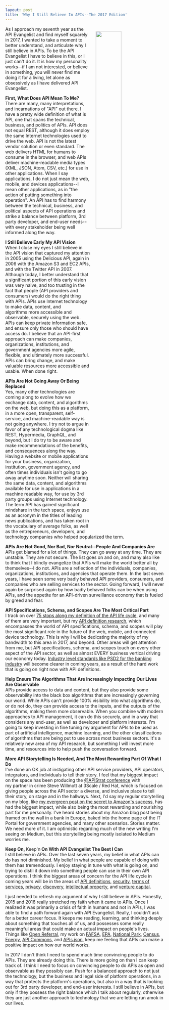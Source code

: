 ```yaml
---
layout: post
title: 'Why I Still Believe In APIs--The 2017 Edition'
---
```

<p><img style="padding: 15px;" src="http://kinlane-productions.s3.amazonaws.com/api_evangelist_site/blog/kl_inapiwetrust_500_filtered.png" alt="" width="40%" align="right" /></p>
<p>As I approach my seventh year as the API Evangelist&nbsp;and find myself squarely in 2017, I wanted to take a moment to better understand, and articulate why I still believe in APIs. To be the API Evangelist I have to believe in this, or I just can't do it. It is how my personality works--if I am not interested, or believe in something, you will never find me doing it for a living, let alone as obsessively as I have delivered API Evangelist.</p>
<p><strong>First, What Does API Mean To Me?</strong><br />There are many, many interpretations, and incarnations of "API" out there. I have a pretty wide definition of what is API, one that spans the technical, business, and politics of APIs. API does not equal REST, although it does employ the same Internet technologies used to drive the web. API is not the latest vendor solution&nbsp;or even standard. The web delivers HTML for humans to consume in the browser, and web APIs deliver machine-readable media types (XML, JSON, Atom, CSV, etc.) for use in other applications. When I say applications, I do not just mean the web, mobile, and devices applications--I mean other applications, as in "<span>the action of putting something into operation".</span>&nbsp;An API has to find harmony between the technical, business, and political aspects of API operations and strike a balance between platform, 3rd party developer, and end-user needs--with every stakeholder being well informed along the way.</p>
<p><strong>I Still Believe Early My API Vision</strong><br />When I close my eyes I still believe in the API vision that captured my attention in 2005 using the Delicious API, again in 2006 with the Amazon S3 and EC2 APIs, and with the Twitter API in 2007. Although today, I better understand that a significant portion of this early vision was very naive, and too trusting in the fact that people (API providers and consumers) would do the right thing with APIs. APIs use Internet technology to make data, content, and algorithms&nbsp;more accessible and observable, securely using the web. APIs can keep private information safe, and ensure only those who should have access do. I believe that an API-first approach can make companies, organizations, institutions, and government agencies more agile, flexible, and ultimately more successful. APIs can bring change, and make valuable resources more accessible and usable. When done right.</p>
<p><strong>APIs Are Not Going Away Or Being Replaced</strong><br />Yes, many other technologies are coming along to evolve how we exchange data, content, and algorithms on the web, but doing this as a platform, in a more open, transparent, self-service, and machine-readable way is not going anywhere. I try not to argue in favor of any technological dogma like REST, Hypermedia, GraphQL, and beyond, but I do try to be aware&nbsp;and make recommendations of the benefits, and consequences along the way. Having a website or mobile applications for your business, organization, institution, government agency, and often times individuals isn't going to go away anytime soon. Neither will sharing the same data, content, and algorithms available for use in applications in a machine readable way, for use by 3rd party groups using Internet technology. The term API has gained significant mindshare in the tech space, enjoys use as an acronym in the titles of leading news publications, and has taken root in the vocabulary of average folks, as well as the entrepreneurs, developers, and technology companies who helped popularized the term.&nbsp;</p>
<p><strong>APIs Are Not Good, Nor Bad, Nor Neutral--People And Companies Are</strong><br />APIs get blamed for a lot of things. They can go away at any time. They are unstable. They are not secure. The list goes on and on, and many also like to think that I blindly evangelize that APIs will make the world better all by themselves--I do not. APIs are a reflection of the individuals, companies, organizations, institutions, and agencies that operate them. In the last seven years, I have seen some very badly behaved API providers, consumers, and companies who are selling services to the sector. Going forward, I will never again be surprised again by how badly behaved folks can be when using APIs, and the appetite for an API-driven surveillance economy that is fueled by greed and fear.&nbsp;</p>
<p><strong>API Specifications, Schema, and Scopes Are The Most Critical Part</strong><br />I track on over <a href="http://apievangelist.com">75 stops along my definition of the API life cycle</a>, and many of them are very important, but my <a href="http://definitions.apievangelist.com/">API definition research</a>, which encompasses the world of API specifications, schema, and scopes will play the most significant role in the future of the web, mobile, and connected device technology. This is why I will be dedicating the majority of my bandwidth to this area in 2017, and beyond. Other areas will get attention from me, but API specifications, schema, and scopes touch on every other aspect of the API sector, as well as almost EVERY business vertical driving our economy today. <a href="https://bbvaopen4u.com/en/actualidad/psd2-and-open-apis-banking-start-exponential-era-fintech-and-online-payments">Industry level standards like PSD2 for the banking </a><a href="https://bbvaopen4u.com/en/actualidad/psd2-and-open-apis-banking-start-exponential-era-fintech-and-online-payments">industry</a> will become clearer in coming years, as a result of the hard work that is going on right now with API definitions.</p>
<p><strong>Help Ensure The Algorithms That Are Increasingly Impacting Our Lives Are Observable</strong><br />APIs provide access to data and content, but they also provide some observability into the black box algorithms that are increasingly governing our world. While APIs can't provide 100% visibility into what algorithms do, or do not do, they can provide access to the inputs, and the outputs of the algorithms, making them more observable. When you combine with modern approaches to API management, it can do this securely, and in a way that considers any end-user, as well as developer and platform interests. I'm going to keep investing in fine tuning my argument for APIs to be used as part of artificial intelligence, machine learning, and the other classifications of algorithms that are being put to use across most business sectors. It's a relatively new area of my API research, but something I will invest more time, and resources into to help push the conversation forward.&nbsp;</p>
<p><strong>More API Storytelling Is Needed, And The Most Rewarding Part Of What I Do</strong><br />I've done an OK job at instigating other API service providers, API operators, integrators, and individuals to tell their story. I feel that my biggest impact on the space has been producing the <a href="http://apistrat.com">@APIStrat conference</a> with my&nbsp;partner in crime Steve Willmott at 3Scale / Red Hat, which is focused on giving people across the API sector a diverse, and inclusive place to tell their story, on stage and in the hallways. Next, I'd say my regular storytelling on my blog, like <a href="https://apievangelist.com/2012/01/12/the-secret-to-amazons-success-internal-apis/">my evergreen post on the secret to Amazon's success</a>, has had the biggest impact, while also being the most rewarding and nourishing part for me personally. I've heard stories about my Amazon blog post being framed on the wall in a bank in Europe, baked into the home page of the IT Portal for government agencies, and many other scenarios. Stories matter. We need more of it. I am optimistic regarding much of the new writing I'm seeing on Medium, but this storytelling being mostly isolated to Medium worries me.</p>
<p><strong>Keep On, </strong>Keep'n<strong> On With API Evangelist The Best I Can</strong><br />I still believe in APIs. Over the last seven years, my belief in what APIs can do has not diminished. My belief in what people are capable of doing with them has tremendously. I enjoy staying in tune with what is going on, and trying to distil it down into something people can use in their own API operations. I think the biggest areas of concern for the API life cycle in coming years will be in the areas of <a href="http://definitions.apievangelist.com/">API definitions</a>, <a href="http://security.apievangelist.com/">security</a>, <a href="http://terms-of-service.apievangelist.com/">terms of services</a>, <a href="http://privacy.apievangelist.com">privacy</a>, <a href="http://discovery.apievangelist.com/">discovery</a>, <a href="http://patents.apievangelist.com/">intellectual property</a>, and <a href="http://investment.apievangelist.com/">venture capital</a>.&nbsp;</p>
<p>I just needed to refresh my argument of why I still believe in APIs. Honestly, 2015 and 2016 really stretched my faith when it came to APIs. Once I realized it was primarily a crisis of faith in humans and not in APIs, I was able to find a path forward again with API Evangelist. Really, I couldn't ask for a better career focus. It keeps me reading, learning, and thinking deeply about something that touches all of us, and possesses some really meaningful areas that could make an actual impact on people's lives. Things like <a href="https://apievangelist.com/2016/03/31/gathering-my-thoughts-about-open-referral-and-the-human-services-api/">Open Referral</a>, my work on <a href="https://apievangelist.com/2013/12/11/my-free-application-for-federal-student-aid-fafsa-api-project/">FAFSA</a>, <a href="https://apievangelist.com/2015/07/25/taking-a-look-at-whats-next-for-the-environmental-protection-agency-epa-envirofacts-data-service-api/">EPA</a>, <a href="http://apievangelist.com/2015/08/24/setting-a-precedent-when-charging-for-high-volume-access-to-government-apis/">National Park</a>, <a href="http://apievangelist.com/2013/08/22/delivering-value-for-developers-is-first-when-it-comes-to-the-census-bureau-apis/">Census</a>, <a href="https://apievangelist.com/2014/05/14/the-future-of-public-private-sector-partnerships-being-negotiated-at-the-api-oauth-scope-level/">Energy</a>, <a href="http://apicommons.org">API Commons</a>, and <a href="http://apisjson.org">APIs.json</a>, keep me feeling that APIs can make a positive impact on how our world works.</p>
<p>In 2017 I don't think I need to spend much time convincing people to do APIs. They are already doing this. There is more going on than I can keep track of. I think I need to focus on convincing people to do APIs as open and observable as they possibly can. Push for a balanced approach to not just the technology, but the business and legal side of platform operations, in a way that protects the platform's operations, but also in a way that is looking out for 3rd party developer, and end-user interests. I still believe in APIs, but only if they possess the right balance which I talk about regularly, otherwise they are just another approach to technology that we are letting run amok in our lives.</p>
